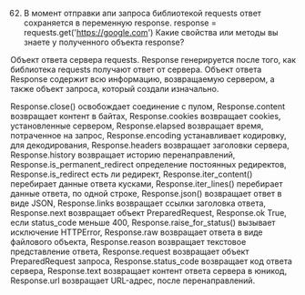62. В момент отправки апи запроса библиотекой requests ответ сохраняется в переменную response.
    response = requests.get('https://google.com')
    Какие свойства или методы вы знаете у полученного объекта response?

Объект ответа сервера requests. Response генерируется после того, как библиотека requests получают ответ от сервера.
Объект ответа Response содержит всю информацию, возвращаемую сервером, а также объект запроса, который создали
изначально.

Response.close() освобождает соединение с пулом,
Response.content возвращает контент в байтах,
Response.cookies возвращает cookies, установленные сервером,
Response.elapsed возвращает время, потраченное на запрос,
Response.encoding устанавливает кодировку, для декодирования,
Response.headers возвращает заголовки сервера,
Response.history возвращает историю перенаправлений,
Response.is_permanent_redirect определение постоянных редиректов,
Response.is_redirect есть ли редирект,
Response.iter_content() перебирает данные ответа кусками,
Response.iter_lines() перебирает данные ответа, по одной строке,
Response.json() возвращает ответ в виде JSON,
Response.links возвращает ссылки заголовка ответа,
Response.next возвращает объект PreparedRequest,
Response.ok True, если status_code меньше 400,
Response.raise_for_status() вызывает исключение HTTPError,
Response.raw возвращает ответа в виде файлового объекта,
Response.reason возвращает текстовое представление ответа,
Response.request возвращает объект PreparedRequest запроса,
Response.status_code возвращает код ответа сервера,
Response.text возвращает контент ответа сервера в юникод,
Response.url возвращает URL-адрес, после перенаправлений.